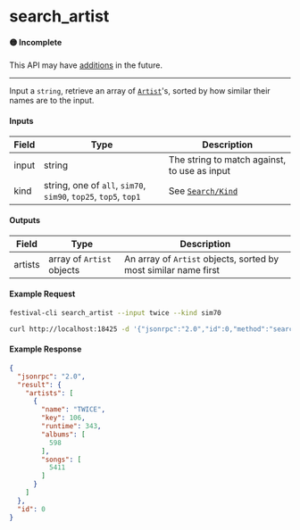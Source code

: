# search_artist

#### 🟡 Incomplete
This API may have [additions](/api-stability/marker.md) in the future.

---

Input a `string`, retrieve an array of [`Artist`](/common-objects/artist.md)'s, sorted by how similar their names are to the input.

#### Inputs

| Field | Type                                                            | Description |
|-------|-----------------------------------------------------------------|-------------|
| input | string                                                          | The string to match against, to use as input
| kind  | string, one of `all`, `sim70`, `sim90`, `top25`, `top5`, `top1` | See [`Search/Kind`](/json-rpc/search/index.md#Kind)

#### Outputs

| Field   | Type                      | Description |
|---------|---------------------------|-------------|
| artists | array of `Artist` objects | An array of `Artist` objects, sorted by most similar name first

#### Example Request
```bash
festival-cli search_artist --input twice --kind sim70
```
```bash
curl http://localhost:18425 -d '{"jsonrpc":"2.0","id":0,"method":"search_artist","params":{"input":"twice","kind":"sim70"}}'
```

#### Example Response
```json
{
  "jsonrpc": "2.0",
  "result": {
    "artists": [
      {
        "name": "TWICE",
        "key": 106,
        "runtime": 343,
        "albums": [
          598
        ],
        "songs": [
          5411
        ]
      }
    ]
  },
  "id": 0
}
```
